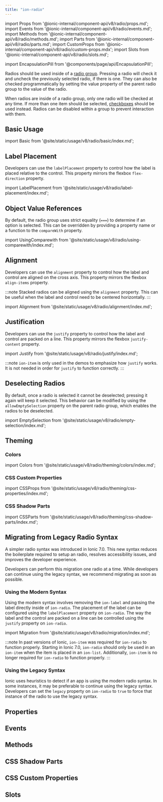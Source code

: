 ```yaml
---
title: "ion-radio"
---
```

import Props from '@ionic-internal/component-api/v8/radio/props.md';
import Events from '@ionic-internal/component-api/v8/radio/events.md';
import Methods from '@ionic-internal/component-api/v8/radio/methods.md';
import Parts from '@ionic-internal/component-api/v8/radio/parts.md';
import CustomProps from '@ionic-internal/component-api/v8/radio/custom-props.mdx';
import Slots from '@ionic-internal/component-api/v8/radio/slots.md';

<head>
  <title>ion-radio: Radio Component for iOS and Android</title>
  <meta name="description" content="Radio components should be used inside of ion-radio-groups on iOS and Android devices. Read to learn more about radio property usage and installation." />
</head>

import EncapsulationPill from '@components/page/api/EncapsulationPill';

<EncapsulationPill type="shadow" />


Radios should be used inside of a [radio group](./radio-group). Pressing a radio will check it and uncheck the previously selected radio, if there is one. They can also be checked programmatically by setting the value property of the parent radio group to the value of the radio.

When radios are inside of a radio group, only one radio will be checked at any time. If more than one item should be selected, [checkboxes](./checkbox) should be used instead. Radios can be disabled within a group to prevent interaction with them.

## Basic Usage

import Basic from '@site/static/usage/v8/radio/basic/index.md';

<Basic />

## Label Placement

Developers can use the `labelPlacement` property to control how the label is placed relative to the control.  This property mirrors the flexbox `flex-direction` property.

import LabelPlacement from '@site/static/usage/v8/radio/label-placement/index.md';

<LabelPlacement />

## Object Value References

By default, the radio group uses strict equality (`===`) to determine if an option is selected. This can be overridden by providing a property name or a function to the `compareWith` property.

import UsingComparewith from '@site/static/usage/v8/radio/using-comparewith/index.md';

<UsingComparewith />

## Alignment

Developers can use the `alignment` property to control how the label and control are aligned on the cross axis. This property mirrors the flexbox `align-items` property.

:::note
Stacked radios can be aligned using the `alignment` property. This can be useful when the label and control need to be centered horizontally.
:::

import Alignment from '@site/static/usage/v8/radio/alignment/index.md';

<Alignment />

## Justification

Developers can use the `justify` property to control how the label and control are packed on a line. This property mirrors the flexbox `justify-content` property.

import Justify from '@site/static/usage/v8/radio/justify/index.md';

<Justify />

:::note
`ion-item` is only used in the demos to emphasize how `justify` works. It is not needed in order for `justify` to function correctly.
:::

## Deselecting Radios

By default, once a radio is selected it cannot be deselected; pressing it again will keep it selected. This behavior can be modified by using the `allowEmptySelection` property on the parent radio group, which enables the radios to be deselected.

import EmptySelection from '@site/static/usage/v8/radio/empty-selection/index.md';

<EmptySelection />


## Theming

### Colors

import Colors from '@site/static/usage/v8/radio/theming/colors/index.md';

<Colors />

### CSS Custom Properties

import CSSProps from '@site/static/usage/v8/radio/theming/css-properties/index.md';

<CSSProps />

### CSS Shadow Parts

import CSSParts from '@site/static/usage/v8/radio/theming/css-shadow-parts/index.md';

<CSSParts />

## Migrating from Legacy Radio Syntax

A simpler radio syntax was introduced in Ionic 7.0. This new syntax reduces the boilerplate required to setup an radio, resolves accessibility issues, and improves the developer experience.

Developers can perform this migration one radio at a time. While developers can continue using the legacy syntax, we recommend migrating as soon as possible.

### Using the Modern Syntax

Using the modern syntax involves removing the `ion-label` and passing the label directly inside of `ion-radio`. The placement of the label can be configured using the `labelPlacement` property on `ion-radio`. The way the label and the control are packed on a line can be controlled using the `justify` property on `ion-radio`.

import Migration from '@site/static/usage/v8/radio/migration/index.md';

<Migration />


:::note
In past versions of Ionic, `ion-item` was required for `ion-radio` to function properly. Starting in Ionic 7.0, `ion-radio` should only be used in an `ion-item` when the item is placed in an `ion-list`. Additionally, `ion-item` is no longer required for `ion-radio` to function properly.
:::

### Using the Legacy Syntax

Ionic uses heuristics to detect if an app is using the modern radio syntax. In some instances, it may be preferable to continue using the legacy syntax. Developers can set the `legacy` property on `ion-radio` to `true` to force that instance of the radio to use the legacy syntax.



## Properties
<Props />

## Events
<Events />

## Methods
<Methods />

## CSS Shadow Parts
<Parts />

## CSS Custom Properties
<CustomProps />

## Slots
<Slots />
